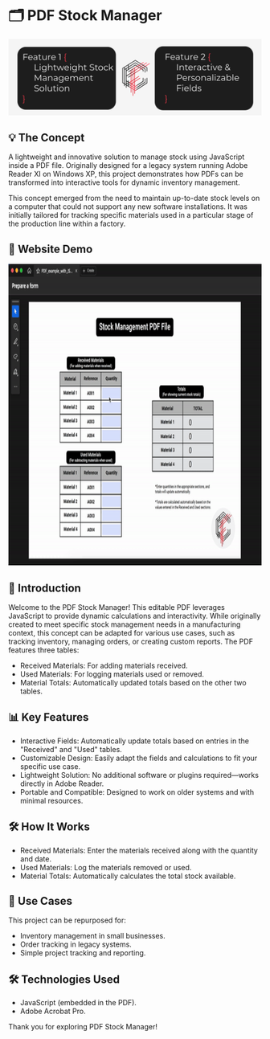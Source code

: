 # 🗂️ PDF Stock Manager

![Project Cover](https://raw.githubusercontent.com/coelhof12/PDF-Stock-Manager/refs/heads/main/Assets/Repo_Covers.jpg)

## 💡 The Concept

A lightweight and innovative solution to manage stock using JavaScript inside a PDF file. Originally designed for a legacy system running Adobe Reader XI on Windows XP, this project demonstrates how PDFs can be transformed into interactive tools for dynamic inventory management.

This concept emerged from the need to maintain up-to-date stock levels on a computer that could not support any new software installations. It was initially tailored for tracking specific materials used in a particular stage of the production line within a factory.

## 🎥 Website Demo

<p align="left"> 
   <img width="920" height="600" src="https://raw.githubusercontent.com/coelhof12/PDF-Stock-Manager/refs/heads/main/Assets/PDF-Stock-Manager_DEMO.gif"> 
</p>

## 📖 Introduction

Welcome to the PDF Stock Manager! This editable PDF leverages JavaScript to provide dynamic calculations and interactivity. While originally created to meet specific stock management needs in a manufacturing context, this concept can be adapted for various use cases, such as tracking inventory, managing orders, or creating custom reports.
The PDF features three tables:
- Received Materials: For adding materials received.
- Used Materials: For logging materials used or removed.
- Material Totals: Automatically updated totals based on the other two tables.

## 📊 Key Features

- Interactive Fields: Automatically update totals based on entries in the "Received" and "Used" tables.
- Customizable Design: Easily adapt the fields and calculations to fit your specific use case.
- Lightweight Solution: No additional software or plugins required—works directly in Adobe Reader.
- Portable and Compatible: Designed to work on older systems and with minimal resources.

## 🛠️ How It Works

- Received Materials: Enter the materials received along with the quantity and date.
- Used Materials: Log the materials removed or used.
- Material Totals: Automatically calculates the total stock available.

## 🌟 Use Cases

This project can be repurposed for:
- Inventory management in small businesses.
- Order tracking in legacy systems.
- Simple project tracking and reporting.

## 🛠️ Technologies Used

- JavaScript (embedded in the PDF).
- Adobe Acrobat Pro.

Thank you for exploring PDF Stock Manager!

